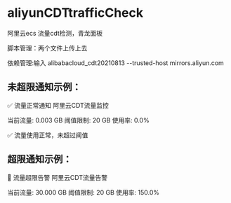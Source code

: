 # aliyunCDTtrafficCheck
阿里云ecs 流量cdt检测，青龙面板

脚本管理：两个文件上传上去

依赖管理:输入 alibabacloud_cdt20210813 --trusted-host mirrors.aliyun.com


## 未超限通知示例：

✅ 流量正常通知
阿里云CDT流量监控

当前流量: 0.003 GB
阈值限制: 20 GB
使用率: 0.0%

✅ 流量使用正常，未超过阈值

## 超限通知示例：

🚨 流量超限告警
阿里云CDT流量告警

当前流量: 30.000 GB
阈值限制: 20 GB
使用率: 150.0%
